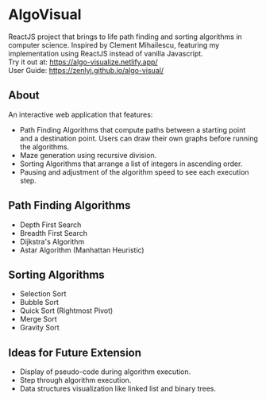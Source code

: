 # AlgoVisual
ReactJS project that brings to life path finding and sorting algorithms in computer science.
Inspired by Clement Mihailescu, featuring my implementation using ReactJS instead of vanilla Javascript. <br /> 
Try it out at: https://algo-visualize.netlify.app/ <br />
User Guide: https://zenlyj.github.io/algo-visual/

## About
An interactive web application that features:
  * Path Finding Algorithms that compute paths between a starting point and a destination point. Users can draw their own graphs before running the algorithms.
  * Maze generation using recursive division.
  * Sorting Algorithms that arrange a list of integers in ascending order.
  * Pausing and adjustment of the algorithm speed to see each execution step.

## Path Finding Algorithms
  * Depth First Search
  * Breadth First Search
  * Dijkstra's Algorithm
  * Astar Algorithm (Manhattan Heuristic)

## Sorting Algorithms
  * Selection Sort
  * Bubble Sort
  * Quick Sort (Rightmost Pivot)
  * Merge Sort
  * Gravity Sort

## Ideas for Future Extension
  * Display of pseudo-code during algorithm execution.
  * Step through algorithm execution.
  * Data structures visualization like linked list and binary trees.
